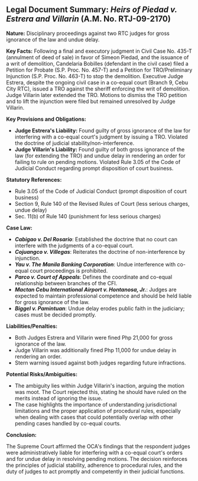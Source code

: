 ## Legal Document Summary: *Heirs of Piedad v. Estrera and Villarin* (A.M. No. RTJ-09-2170)

**Nature:** Disciplinary proceedings against two RTC judges for gross ignorance of the law and undue delay.

**Key Facts:** Following a final and executory judgment in Civil Case No. 435-T (annulment of deed of sale) in favor of Simeon Piedad, and the issuance of a writ of demolition, Candelaria Bobilles (defendant in the civil case) filed a Petition for Probate (S.P. Proc. No. 457-T) and a Petition for TRO/Preliminary Injunction (S.P. Proc. No. 463-T) to stop the demolition. Executive Judge Estrera, despite the ongoing civil case in a co-equal court (Branch 9, Cebu City RTC), issued a TRO against the sheriff enforcing the writ of demolition. Judge Villarin later extended the TRO. Motions to dismiss the TRO petition and to lift the injunction were filed but remained unresolved by Judge Villarin.

**Key Provisions and Obligations:**

*   **Judge Estrera's Liability:** Found guilty of gross ignorance of the law for interfering with a co-equal court's judgment by issuing a TRO.  Violated the doctrine of judicial stability/non-interference.
*   **Judge Villarin's Liability:** Found guilty of both gross ignorance of the law (for extending the TRO) and undue delay in rendering an order for failing to rule on pending motions. Violated Rule 3.05 of the Code of Judicial Conduct regarding prompt disposition of court business.

**Statutory References:**

*   Rule 3.05 of the Code of Judicial Conduct (prompt disposition of court business)
*   Section 9, Rule 140 of the Revised Rules of Court (less serious charges, undue delay)
*   Sec. 11(b) of Rule 140 (punishment for less serious charges)

**Case Law:**

*   ***Cabigao v. Del Rosario***: Established the doctrine that no court can interfere with the judgments of a co-equal court.
*   ***Cojuangco v. Villegas***: Reiterates the doctrine of non-interference by injunction.
*   ***Yau v. The Manila Banking Corporation***: Undue interference with co-equal court proceedings is prohibited.
*   ***Parco v. Court of Appeals***: Defines the coordinate and co-equal relationship between branches of the CFI.
*   ***Mactan Cebu International Airport v. Hontanosa, Jr.***: Judges are expected to maintain professional competence and should be held liable for gross ignorance of the law.
*   ***Biggel v. Pamintuan***: Undue delay erodes public faith in the judiciary; cases must be decided promptly.

**Liabilities/Penalties:**

*   Both Judges Estrera and Villarin were fined Php 21,000 for gross ignorance of the law.
*   Judge Villarin was additionally fined Php 11,000 for undue delay in rendering an order.
*   Stern warning issued against both judges regarding future infractions.

**Potential Risks/Ambiguities:**

*   The ambiguity lies within Judge Villarin's inaction, arguing the motion was moot. The Court rejected this, stating he should have ruled on the merits instead of ignoring the issue.
*   The case highlights the importance of understanding jurisdictional limitations and the proper application of procedural rules, especially when dealing with cases that could potentially overlap with other pending cases handled by co-equal courts.

**Conclusion:**

The Supreme Court affirmed the OCA's findings that the respondent judges were administratively liable for interfering with a co-equal court's orders and for undue delay in resolving pending motions. The decision reinforces the principles of judicial stability, adherence to procedural rules, and the duty of judges to act promptly and competently in their judicial functions.
